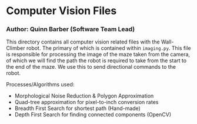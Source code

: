 # Computer Vision Files
### Author: Quinn Barber (Software Team Lead)

This directory contains all computer vision related files with the
Wall-Climber robot. The primary of which is contained within `imaging.py`.
This file is responsible for processing the image of the maze taken from
the camera, of which we will find the path the robot is required to take
from the start to the end of the maze. We use this to send directional
commands to the robot.

Processes/Algorithms used:
* Morphological Noise Reduction & Polygon Approximation
* Quad-tree approximation for pixel-to-inch conversion rates
* Breadth First Search for shortest path (Hand-made)
* Depth First Search for finding connected components (OpenCV)